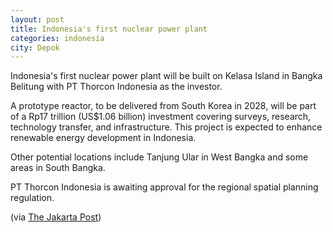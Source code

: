 ```yaml
---
layout: post
title: Indonesia's first nuclear power plant
categories: indonesia
city: Depok
---
```

Indonesia's first nuclear power plant will be built on Kelasa Island in Bangka Belitung with PT Thorcon Indonesia as the investor.

A prototype reactor, to be delivered from South Korea in 2028, will be part of a Rp17 trillion (US$1.06 billion) investment covering surveys, research, technology transfer, and infrastructure. This project is expected to enhance renewable energy development in Indonesia. 

Other potential locations include Tanjung Ular in West Bangka and some areas in South Bangka. 

PT Thorcon Indonesia is awaiting approval for the regional spatial planning regulation. 

(via [The Jakarta Post](https://www.thejakartapost.com/business/2024/12/16/ri-to-build-first-nuclear-power-plant-in-bangka-belitung.html)) 
